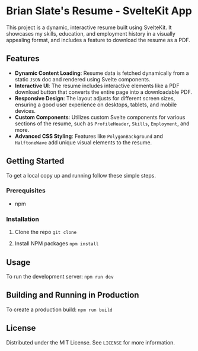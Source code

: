 # Brian Slate's Resume - SvelteKit App

This project is a dynamic, interactive resume built using SvelteKit. It showcases my skills, education, and employment history in a visually appealing format, and includes a feature to download the resume as a PDF.

## Features

- **Dynamic Content Loading**: Resume data is fetched dynamically from a static `JSON` doc and rendered using Svelte components.
- **Interactive UI**: The resume includes interactive elements like a PDF download button that converts the entire page into a downloadable PDF.
- **Responsive Design**: The layout adjusts for different screen sizes, ensuring a good user experience on desktops, tablets, and mobile devices.
- **Custom Components**: Utilizes custom Svelte components for various sections of the resume, such as `ProfileHeader`, `Skills`, `Employment`, and more.
- **Advanced CSS Styling**: Features like `PolygonBackground` and `HalftoneWave` add unique visual elements to the resume.

## Getting Started

To get a local copy up and running follow these simple steps.

### Prerequisites

- npm

### Installation

1. Clone the repo
`git clone`

2. Install NPM packages `npm install`


## Usage

To run the development server: `npm run dev`

## Building and Running in Production

To create a production build: `npm run build`

## License

Distributed under the MIT License. See `LICENSE` for more information.

